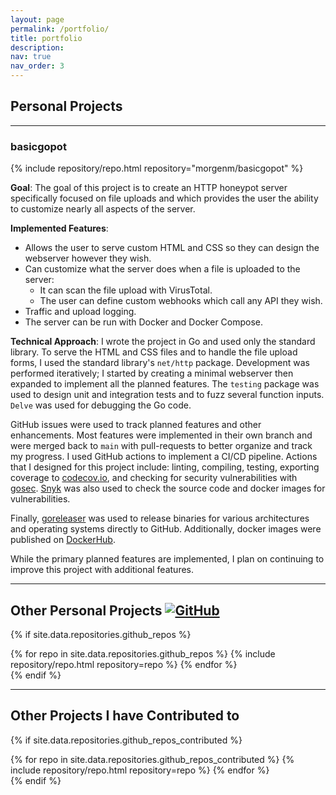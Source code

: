 ```yaml
---
layout: page
permalink: /portfolio/
title: portfolio
description:
nav: true
nav_order: 3
---
```


## Personal Projects
---

### basicgopot
<div>{% include repository/repo.html repository="morgenm/basicgopot" %}</div>

**Goal**: The goal of this project is to create an HTTP honeypot server specifically focused on file uploads and which provides the user the ability to customize nearly all aspects of the server. 

**Implemented Features**:
- Allows the user to serve custom HTML and CSS so they can design the webserver however they wish. 
- Can customize what the server does when a file is uploaded to the server: 
  - It can scan the file upload with VirusTotal.
  - The user can define custom webhooks which call any API they wish. 
- Traffic and upload logging.
- The server can be run with Docker and Docker Compose.

**Technical Approach**: I wrote the project in Go and used only the standard library. To serve the HTML and CSS files and to handle the file upload forms, I used the standard library's `net/http` package. Development was performed iteratively; I started by creating a minimal webserver then expanded to implement all the planned features. The `testing` package was used to design unit and integration tests and to fuzz several function inputs. `Delve` was used for debugging the Go code. 

GitHub issues were used to track planned features and other enhancements. Most features were implemented in their own branch and were merged back to `main` with pull-requests to better organize and track my progress. I used GitHub actions to implement a CI/CD pipeline. Actions that I designed for this project include: linting, compiling, testing, exporting coverage to [codecov.io](https://codecov.io/gh/morgenm/basicgopot), and checking for security vulnerabilities with [gosec](https://github.com/securego/gosec). [Snyk](https://snyk.io) was also used to check the source code and docker images for vulnerabilities.

Finally, [goreleaser](https://goreleaser.com/) was used to release binaries for various architectures and operating systems directly to GitHub. Additionally, docker images were published on [DockerHub](https://hub.docker.com/r/morgenm/basicgopot/).

While the primary planned features are implemented, I plan on continuing to improve this project with additional features.

---

## Other Personal Projects [![GitHub](https://img.shields.io/badge/GitHub-blue?style=for-the-badge&logo=github&logoColor=white)](https://github.com/morgenm)

{% if site.data.repositories.github_repos %}
<div class="repositories d-flex flex-wrap flex-md-row flex-column justify-content-between align-items-center">
  {% for repo in site.data.repositories.github_repos %}
    {% include repository/repo.html repository=repo %}
  {% endfor %}
</div>
{% endif %}

---

## Other Projects I have Contributed to
{% if site.data.repositories.github_repos_contributed %}
<div class="repositories d-flex flex-wrap flex-md-row flex-column justify-content-between align-items-center">
  {% for repo in site.data.repositories.github_repos_contributed %}
    {% include repository/repo.html repository=repo %}
  {% endfor %}
</div>
{% endif %}

